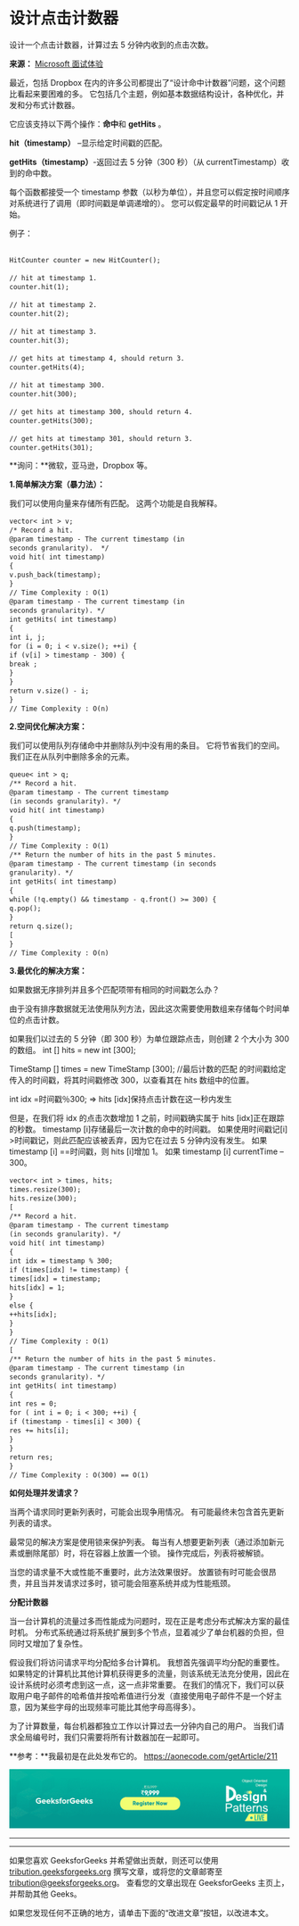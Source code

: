 # 设计点击计数器

设计一个点击计数器，计算过去 5 分钟内收到的点击次数。

**来源：** [Microsoft 面试体验](https://www.geeksforgeeks.org/microsoft-interview-experience-set-109-2-years-experienced/)

最近，包括 Dropbox 在内的许多公司都提出了“设计命中计数器”问题，这个问题比看起来要困难的多。 它包括几个主题，例如基本数据结构设计，各种优化，并发和分布式计数器。

它应该支持以下两个操作：**命中**和 **getHits** 。

**hit（timestamp）** –显示给定时间戳的匹配。

**getHits（timestamp）**-返回过去 5 分钟（300 秒）（从 currentTimestamp）收到的命中数。

每个函数都接受一个 timestamp 参数（以秒为单位），并且您可以假定按时间顺序对系统进行了调用（即时间戳是单调递增的）。 您可以假定最早的时间戳记从 1 开始。

例子：

```

HitCounter counter = new HitCounter();

// hit at timestamp 1.
counter.hit(1);

// hit at timestamp 2.
counter.hit(2);

// hit at timestamp 3.
counter.hit(3);

// get hits at timestamp 4, should return 3.
counter.getHits(4);

// hit at timestamp 300.
counter.hit(300);

// get hits at timestamp 300, should return 4.
counter.getHits(300);

// get hits at timestamp 301, should return 3.
counter.getHits(301);

```

**询问：**微软，亚马逊，Dropbox 等。

**1.简单解决方案（暴力法）：**

我们可以使用向量来存储所有匹配。 这两个功能是自我解释。

```
vector< int > v;
/* Record a hit.
@param timestamp - The current timestamp (in
seconds granularity).  */
void hit( int timestamp)
{
v.push_back(timestamp);
}
// Time Complexity : O(1)
@param timestamp - The current timestamp (in
seconds granularity). */
int getHits( int timestamp)
{
int i, j;
for (i = 0; i < v.size(); ++i) {
if (v[i] > timestamp - 300) {
break ;
}
}
return v.size() - i;
}
// Time Complexity : O(n)
```

**2.空间优化解决方案：**

我们可以使用队列存储命中并删除队列中没有用的条目。 它将节省我们的空间。
我们正在从队列中删除多余的元素。

```
queue< int > q;
/** Record a hit.
@param timestamp - The current timestamp
(in seconds granularity). */
void hit( int timestamp)
{
q.push(timestamp);
}
// Time Complexity : O(1)
/** Return the number of hits in the past 5 minutes.
@param timestamp - The current timestamp (in seconds
granularity). */
int getHits( int timestamp)
{
while (!q.empty() && timestamp - q.front() >= 300) {
q.pop();
}
return q.size();
[
}
// Time Complexity : O(n)
```

**3.最优化的解决方案：**

如果数据无序排列并且多个匹配项带有相同的时间戳怎么办？

由于没有排序数据就无法使用队列方法，因此这次需要使用数组来存储每个时间单位的点击计数。

如果我们以过去的 5 分钟（即 300 秒）为单位跟踪点击，则创建 2 个大小为 300 的数组。
int [] hits = new int [300];

TimeStamp [] times = new TimeStamp [300]; //最后计数的匹配
的时间戳给定传入的时间戳，将其时间戳修改 300，以查看其在 hits 数组中的位置。

int idx =时间戳％300; => hits [idx]保持点击计数在这一秒内发生

但是，在我们将 idx 的点击次数增加 1 之前，时间戳确实属于 hits [idx]正在跟踪的秒数。
timestamp [i]存储最后一次计数的命中的时间戳。
如果使用时间戳记[i] >时间戳记，则此匹配应该被丢弃，因为它在过去 5 分钟内没有发生。
如果 timestamp [i] ==时间戳，则 hits [i]增加 1。
如果 timestamp [i] currentTime – 300。

```
vector< int > times, hits;
times.resize(300);
hits.resize(300);
[
/** Record a hit.
@param timestamp - The current timestamp
(in seconds granularity). */
void hit( int timestamp)
{
int idx = timestamp % 300;
if (times[idx] != timestamp) {
times[idx] = timestamp;
hits[idx] = 1;
}
else {
++hits[idx];
}
}
// Time Complexity : O(1)
[
/** Return the number of hits in the past 5 minutes.
@param timestamp - The current timestamp (in
seconds granularity). */
int getHits( int timestamp)
{
int res = 0;
for ( int i = 0; i < 300; ++i) {
if (timestamp - times[i] < 300) {
res += hits[i];
}
}
return res;
}
// Time Complexity : O(300) == O(1)
```

**如何处理并发请求？**

当两个请求同时更新列表时，可能会出现争用情况。 有可能最终未包含首先更新列表的请求。

最常见的解决方案是使用锁来保护列表。 每当有人想要更新列表（通过添加新元素或删除尾部）时，将在容器上放置一个锁。 操作完成后，列表将被解锁。

当您的请求量不大或性能不重要时，此方法效果很好。 放置锁有时可能会很昂贵，并且当并发请求过多时，锁可能会阻塞系统并成为性能瓶颈。

**分配计数器**

当一台计算机的流量过多而性能成为问题时，现在正是考虑分布式解决方案的最佳时机。 分布式系统通过将系统扩展到多个节点，显着减少了单台机器的负担，但同时又增加了复杂性。

假设我们将访问请求平均分配给多台计算机。 我想首先强调平均分配的重要性。 如果特定的计算机比其他计算机获得更多的流量，则该系统无法充分使用，因此在设计系统时必须考虑到这一点，这一点非常重要。 在我们的情况下，我们可以获取用户电子邮件的哈希值并按哈希值进行分发（直接使用电子邮件不是一个好主意，因为某些字母的出现频率可能比其他字母高得多）。

为了计算数量，每台机器都独立工作以计算过去一分钟内自己的用户。 当我们请求全局编号时，我们只需要将所有计数器加在一起即可。

**参考：**我最初是在此处发布它的。
https://aonecode.com/getArticle/211

[![design-pattern-img](img/14db468c0f00e6c64bfe591457d1b437.png)](https://practice.geeksforgeeks.org/courses/design-patterns-live?utm_source=geeksforgeeks&utm_medium=article&utm_campaign=gfg_article_ooddpl)

* * *

* * *

如果您喜欢 GeeksforGeeks 并希望做出贡献，则还可以使用 [tribution.geeksforgeeks.org](https://contribute.geeksforgeeks.org/) 撰写文章，或将您的文章邮寄至 tribution@geeksforgeeks.org。 查看您的文章出现在 GeeksforGeeks 主页上，并帮助其他 Geeks。

如果您发现任何不正确的地方，请单击下面的“改进文章”按钮，以改进本文。